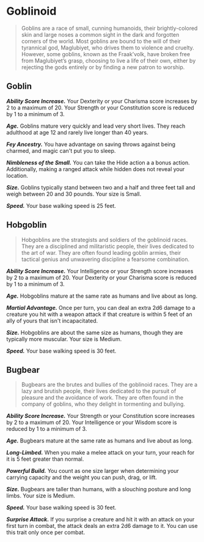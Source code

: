 # Goblinoid

> Goblins are a race of small, cunning humanoids, their brightly-colored skin and large noses a common sight in the dark and forgotten corners of the world. Most goblins are bound to the will of their tyrannical god, Maglubiyet, who drives them to violence and cruelty. However, some goblins, known as the Fraak’volk, have broken free from Maglubiyet’s grasp, choosing to live a life of their own, either by rejecting the gods entirely or by finding a new patron to worship.

## Goblin

***Ability Score Increase.*** Your Dexterity or your Charisma score increases by 2 to a maximum of 20. Your Strength or your Constitution score is reduced by 1 to a minimum of 3.

***Age.*** Goblins mature very quickly and lead very short lives. They reach adulthood at age 12 and rarely live longer than 40 years.

***Fey Ancestry.*** You have advantage on saving throws against being charmed, and magic can't put you to sleep.

***Nimbleness of the Small.*** You can take the Hide action a a bonus action. Additionally, making a ranged attack while hidden does not reveal your location.

***Size.*** Goblins typically stand between two and a half and three feet tall and weigh between 20 and 30 pounds. Your size is Small.

***Speed.*** Your base walking speed is 25 feet.

## Hobgoblin

> Hobgoblins are the strategists and soldiers of the goblinoid races. They are a disciplined and militaristic people, their lives dedicated to the art of war. They are often found leading goblin armies, their tactical genius and unwavering discipline a fearsome combination.

***Ability Score Increase.*** Your Intelligence or your Strength score increases by 2 to a maximum of 20. Your Dexterity or your Charisma score is reduced by 1 to a minimum of 3.

***Age.*** Hobgoblins mature at the same rate as humans and live about as long.

***Martial Advantage.*** Once per turn, you can deal an extra 2d6 damage to a creature you hit with a weapon attack if that creature is within 5 feet of an ally of yours that isn't incapacitated.

***Size.*** Hobgoblins are about the same size as humans, though they are typically more muscular. Your size is Medium.

***Speed.*** Your base walking speed is 30 feet.

## Bugbear

> Bugbears are the brutes and bullies of the goblinoid races. They are a lazy and brutish people, their lives dedicated to the pursuit of pleasure and the avoidance of work. They are often found in the company of goblins, who they delight in tormenting and bullying.

***Ability Score Increase.*** Your Strength or your Constitution score increases by 2 to a maximum of 20. Your Intelligence or your Wisdom score is reduced by 1 to a minimum of 3.

***Age.*** Bugbears mature at the same rate as humans and live about as long.

***Long-Limbed.*** When you make a melee attack on your turn, your reach for it is 5 feet greater than normal.

***Powerful Build.*** You count as one size larger when determining your carrying capacity and the weight you can push, drag, or lift.

***Size.*** Bugbears are taller than humans, with a slouching posture and long limbs. Your size is Medium.

***Speed.*** Your base walking speed is 30 feet.

***Surprise Attack.*** If you surprise a creature and hit it with an attack on your first turn in combat, the attack deals an extra 2d6 damage to it. You can use this trait only once per combat.
